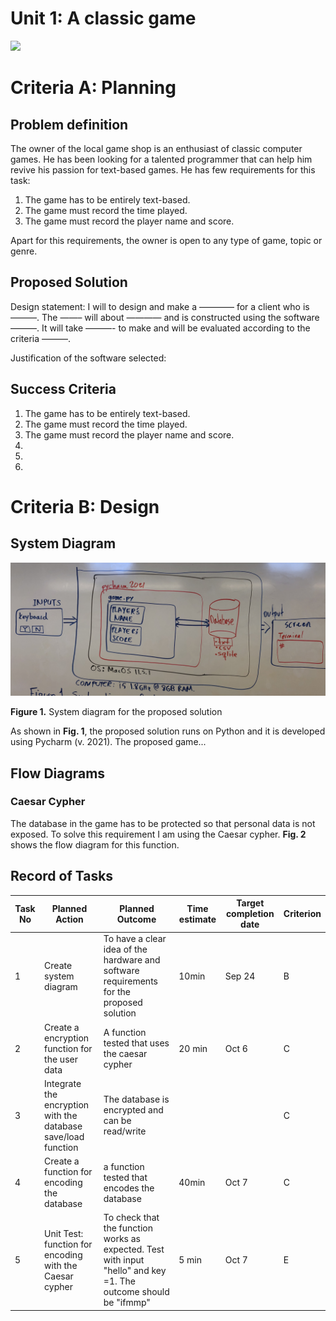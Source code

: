 # Unit 1: A classic game 
![](game.gif)

# Criteria A: Planning

## Problem definition

The owner of the local game shop is an enthusiast of classic computer games. He has been looking for a talented programmer that can help him revive his passion for text-based games. He has few requirements for this task:

1. The game has to be entirely text-based.
2. The game must record the time played.
3. The game must record the player name and score.

Apart for this requirements, the owner is open to any type of game, topic or genre.

## Proposed Solution

Design statement:
I will to design and make a ———— for a client who is ———. The ——– will about ———— and is constructed using the software ———. It will take  ———- to make and will be evaluated according to the criteria ———.

Justification of the software selected:


## Success Criteria
1. The game has to be entirely text-based.
2. The game must record the time played.
3. The game must record the player name and score.
4.
5.
6.

# Criteria B: Design

## System Diagram
![](IMG_0153.jpg)

**Figure 1.** System diagram for the proposed solution

As shown in **Fig. 1**, the proposed solution runs on Python and it is developed using Pycharm (v. 2021). The proposed game...

## Flow Diagrams

### Caesar Cypher

The database in the game has to be protected so that personal data is not exposed. To solve this requirement I am using the Caesar cypher. **Fig. 2**
shows the flow diagram for this function.


## Record of Tasks
| Task No | Planned Action                                                | Planned Outcome                                                                                                 | Time estimate | Target completion date | Criterion |
|---------|---------------------------------------------------------------|-----------------------------------------------------------------------------------------------------------------|---------------|------------------------|-----------|
| 1       | Create system diagram                                         | To have a clear idea of the hardware and software requirements for the proposed solution                        | 10min         | Sep 24                 | B         |
| 2       | Create a encryption function for the user data                | A function tested that uses the caesar cypher                                                                   | 20 min        | Oct 6                  | C         |
| 3       | Integrate the encryption with the database save/load function | The database is encrypted and can be read/write                                                                 |               |                        | C         |
| 4       | Create a function for encoding the database                   | a function tested that encodes the database                                                                     | 40min         | Oct 7                  | C         |
| 5       | Unit Test: function for encoding with the Caesar cypher       | To check that the function works as expected. Test with input "hello" and key =1. The outcome should be "ifmmp" | 5 min         | Oct 7                  | E         |

